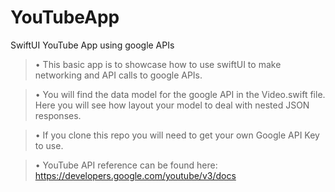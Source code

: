 # YouTubeApp
SwiftUI YouTube App using google APIs

>• This basic app is to showcase how to use swiftUI to make networking and API calls to google APIs.

>• You will find the data model for the google API in the Video.swift file. Here you will see how layout your model to deal with nested JSON responses. 

>• If you clone this repo you will need to get your own Google API Key to use. 

>• YouTube API reference can be found here:  https://developers.google.com/youtube/v3/docs
